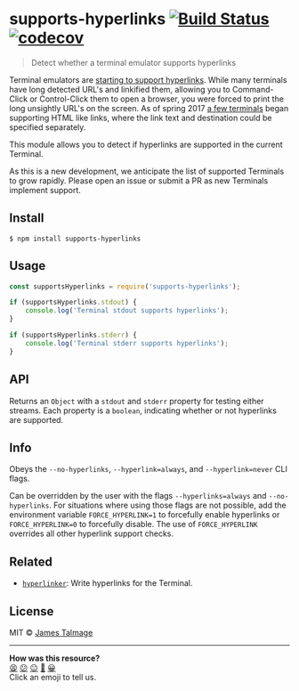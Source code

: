 # supports-hyperlinks [![Build Status](https://travis-ci.org/jamestalmage/supports-hyperlinks.svg?branch=master)](https://travis-ci.org/jamestalmage/supports-hyperlinks) [![codecov](https://codecov.io/gh/jamestalmage/supports-hyperlinks/badge.svg?branch=master)](https://codecov.io/gh/jamestalmage/supports-hyperlinks?branch=master)

> Detect whether a terminal emulator supports hyperlinks

Terminal emulators are [starting to support hyperlinks](https://gist.github.com/egmontkob/eb114294efbcd5adb1944c9f3cb5feda). While many terminals have long detected URL's and linkified them, allowing you to Command-Click or Control-Click them to open a browser, you were forced to print the long unsightly URL's on the screen. As of spring 2017 [a few terminals](https://gist.github.com/egmontkob/eb114294efbcd5adb1944c9f3cb5feda) began supporting HTML like links, where the link text and destination could be specified separately.

This module allows you to detect if hyperlinks are supported in the current Terminal.

As this is a new development, we anticipate the list of supported Terminals to grow rapidly. Please open an issue or submit a PR as new Terminals implement support.

## Install

```
$ npm install supports-hyperlinks
```


## Usage

```js
const supportsHyperlinks = require('supports-hyperlinks');

if (supportsHyperlinks.stdout) {
	console.log('Terminal stdout supports hyperlinks');
}

if (supportsHyperlinks.stderr) {
	console.log('Terminal stderr supports hyperlinks');
}
```

## API

Returns an `Object` with a `stdout` and `stderr` property for testing either streams. Each property is a `boolean`, indicating whether or not hyperlinks are supported.

## Info

Obeys the `--no-hyperlinks`, `--hyperlink=always`, and `--hyperlink=never` CLI flags.

Can be overridden by the user with the flags `--hyperlinks=always` and `--no-hyperlinks`. For situations where using those flags are not possible, add the environment variable `FORCE_HYPERLINK=1` to forcefully enable hyperlinks or `FORCE_HYPERLINK=0` to forcefully disable. The use of `FORCE_HYPERLINK` overrides all other hyperlink support checks.

## Related

  * [`hyperlinker`](https://github.com/jamestalmage/hyperlinker): Write hyperlinks for the Terminal.

## License

MIT © [James Talmage](https://github.com/jamestalmage)


<!-- BEGIN GENERATED SECTION DO NOT EDIT -->

---

**How was this resource?**  
[😫](https://airtable.com/shrUJ3t7KLMqVRFKR?prefill_Repository=makersacademy/javascript-web-applications&prefill_File=resources/example-3/node_modules/supports-hyperlinks/readme.md&prefill_Sentiment=😫) [😕](https://airtable.com/shrUJ3t7KLMqVRFKR?prefill_Repository=makersacademy/javascript-web-applications&prefill_File=resources/example-3/node_modules/supports-hyperlinks/readme.md&prefill_Sentiment=😕) [😐](https://airtable.com/shrUJ3t7KLMqVRFKR?prefill_Repository=makersacademy/javascript-web-applications&prefill_File=resources/example-3/node_modules/supports-hyperlinks/readme.md&prefill_Sentiment=😐) [🙂](https://airtable.com/shrUJ3t7KLMqVRFKR?prefill_Repository=makersacademy/javascript-web-applications&prefill_File=resources/example-3/node_modules/supports-hyperlinks/readme.md&prefill_Sentiment=🙂) [😀](https://airtable.com/shrUJ3t7KLMqVRFKR?prefill_Repository=makersacademy/javascript-web-applications&prefill_File=resources/example-3/node_modules/supports-hyperlinks/readme.md&prefill_Sentiment=😀)  
Click an emoji to tell us.

<!-- END GENERATED SECTION DO NOT EDIT -->

